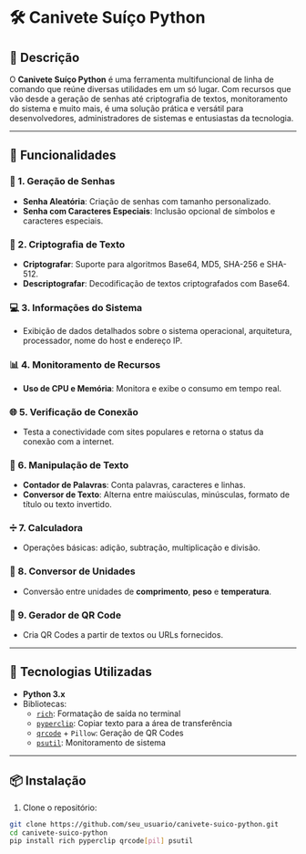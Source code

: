 # 🛠️ Canivete Suíço Python

## 🔎 Descrição

O **Canivete Suíço Python** é uma ferramenta multifuncional de linha de comando que reúne diversas utilidades em um só lugar. Com recursos que vão desde a geração de senhas até criptografia de textos, monitoramento do sistema e muito mais, é uma solução prática e versátil para desenvolvedores, administradores de sistemas e entusiastas da tecnologia.

---

## 🚀 Funcionalidades

### 🔐 1. Geração de Senhas
- **Senha Aleatória**: Criação de senhas com tamanho personalizado.  
- **Senha com Caracteres Especiais**: Inclusão opcional de símbolos e caracteres especiais.

### 🔏 2. Criptografia de Texto
- **Criptografar**: Suporte para algoritmos Base64, MD5, SHA-256 e SHA-512.  
- **Descriptografar**: Decodificação de textos criptografados com Base64.

### 💻 3. Informações do Sistema
- Exibição de dados detalhados sobre o sistema operacional, arquitetura, processador, nome do host e endereço IP.

### 📊 4. Monitoramento de Recursos
- **Uso de CPU e Memória**: Monitora e exibe o consumo em tempo real.

### 🌐 5. Verificação de Conexão
- Testa a conectividade com sites populares e retorna o status da conexão com a internet.

### 📝 6. Manipulação de Texto
- **Contador de Palavras**: Conta palavras, caracteres e linhas.  
- **Conversor de Texto**: Alterna entre maiúsculas, minúsculas, formato de título ou texto invertido.

### ➗ 7. Calculadora
- Operações básicas: adição, subtração, multiplicação e divisão.

### 🔄 8. Conversor de Unidades
- Conversão entre unidades de **comprimento**, **peso** e **temperatura**.

### 📱 9. Gerador de QR Code
- Cria QR Codes a partir de textos ou URLs fornecidos.

---

## 🧰 Tecnologias Utilizadas

- **Python 3.x**
- Bibliotecas:
  - [`rich`](https://github.com/Textualize/rich): Formatação de saída no terminal  
  - [`pyperclip`](https://github.com/asweigart/pyperclip): Copiar texto para a área de transferência  
  - [`qrcode`](https://github.com/lincolnloop/python-qrcode) + `Pillow`: Geração de QR Codes  
  - [`psutil`](https://github.com/giampaolo/psutil): Monitoramento de sistema

---

## 📦 Instalação

1. Clone o repositório:
```bash
git clone https://github.com/seu_usuario/canivete-suico-python.git
cd canivete-suico-python
pip install rich pyperclip qrcode[pil] psutil

